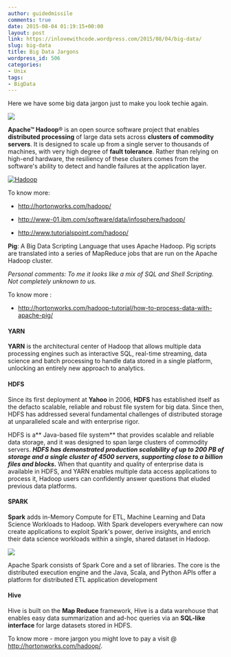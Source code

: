 ```yaml
---
author: guidedmissile
comments: true
date: 2015-08-04 01:19:15+00:00
layout: post
link: https://inlovewithcode.wordpress.com/2015/08/04/big-data/
slug: big-data
title: Big Data Jargons
wordpress_id: 506
categories:
- Unix
tags:
- BigData
---
```


Here we have some big data jargon just to make you look techie again.

![](http://ceblog.s3.amazonaws.com/wp-content/uploads/2015/05/jargon.jpg)

**Apache™ Hadoop**® is an open source software project that enables **distributed processing** of large data sets across **clusters of commodity servers**. It is designed to scale up from a single server to thousands of machines, with very high degree of **fault tolerance**. Rather than relying on high-end hardware, the resiliency of these clusters comes from the software's ability to detect and handle failures at the application layer.

[![Hadoop](https://inlovewithcode.files.wordpress.com/2015/08/hadoop.jpg)](https://inlovewithcode.files.wordpress.com/2015/08/hadoop.jpg)

To know more:



	
  * http://hortonworks.com/hadoop/

	
  * http://www-01.ibm.com/software/data/infosphere/hadoop/

	
  * http://www.tutorialspoint.com/hadoop/


**Pig**: A Big Data Scripting Language that uses Apache Hadoop. Pig scripts are translated into a series of MapReduce jobs that are run on the Apache Hadoop cluster.

_Personal comments: To me it looks like a mix of SQL and Shell Scripting. Not completely unknown to us._

To know more :



	
  * http://hortonworks.com/hadoop-tutorial/how-to-process-data-with-apache-pig/




#### YARN


**YARN** is the architectural center of Hadoop that allows multiple data processing engines such as interactive SQL, real-time streaming, data science and batch processing to handle data stored in a single platform, unlocking an entirely new approach to analytics.


#### HDFS


Since its first deployment at **Yahoo** in 2006, **HDFS** has established itself as the defacto scalable, reliable and robust file system for big data. Since then, HDFS has addressed several fundamental challenges of distributed storage at unparalleled scale and with enterprise rigor.

HDFS is a** Java-based file system** that provides scalable and reliable data storage, and it was designed to span large clusters of commodity servers. **_HDFS has demonstrated production scalability of up to 200 PB of storage and a single cluster of 4500 servers, supporting close to a billion files and blocks._** When that quantity and quality of enterprise data is available in HDFS, and YARN enables multiple data access applications to process it, Hadoop users can confidently answer questions that eluded previous data platforms.


#### SPARK


**Spark** adds in-Memory Compute for ETL, Machine Learning and Data Science Workloads to Hadoop. With Spark developers everywhere can now create applications to exploit Spark's power, derive insights, and enrich their data science workloads within a single, shared dataset in Hadoop.

![](http://hortonworks.com/wp-content/uploads/2014/05/Spark-screen-shot-3.png)

Apache Spark consists of Spark Core and a set of libraries. The core is the distributed execution engine and the Java, Scala, and Python APIs offer a platform for distributed ETL application development


#### Hive


Hive is built on the **Map Reduce** framework, Hive is a data warehouse that enables easy data summarization and ad-hoc queries via an **SQL-like interface** for large datasets stored in HDFS.

To know more - more jargon you might love to pay a visit @ http://hortonworks.com/hadoop/.

